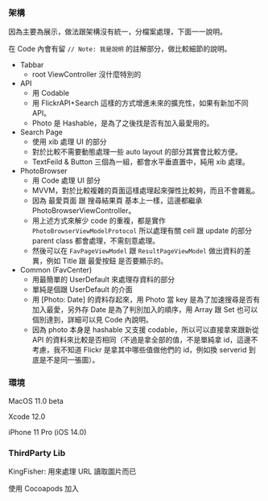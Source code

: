 ### 架構

因為主要為展示，做法跟架構沒有統一，分檔案處理，下面一一說明。

在 Code 內會有留 `// Note: 我是說明` 的註解部分，做比較細節的說明。

- Tabbar
  - root ViewController 沒什麼特別的
- API
  - 用 Codable
  - 用 FlickrAPI+Search 這樣的方式增進未來的擴充性，如果有新加不同 API。
  - Photo 是 Hashable，是為了之後找是否有加入最愛用的。
- Search Page
  - 使用 xib 處理 UI 的部分
  - 對於比較不需要動態處理一些 auto layout 的部分其實會比較方便。
  - TextFeild & Button 三個為一組，都會水平垂直置中，純用 xib 處理。
- PhotoBrowser
  - 用 Code 處理 UI 部分
  - MVVM，對於比較複雜的頁面這樣處理起來彈性比較夠，而且不會雜亂。
  - 因為 最愛頁面 跟 搜尋結果頁 基本上一樣，這邊都繼承 PhotoBrowserViewController。
  - 用上述方式來解少 code 的重複，都是實作 `PhotoBrowserViewModelProtocol` 所以處理有關 cell 跟 update 的部分 parent class 都會處理，不需刻意處理。
  - 然後可以在 `FavPageViewModel` 跟 `ResultPageViewModel` 做出資料的差異，例如 Title 跟 最愛按鈕 是否要顯示的。
- Common (FavCenter)
  - 用最簡單的 UserDefault 來處理存資料的部分
  - 單純是個跟 UserDefault 的介面
  - 用 [Photo: Date] 的資料存起來，用 Photo 當 key 是為了加速搜尋是否有加入最愛，另外存 Date 是為了判別加入的順序，用 Array 跟 Set 也可以個別達到，詳細可以見 Code 內說明。
  - 因為 photo 本身是 hashable 又支援 codable，所以可以直接拿來跟新從 API 的資料來比較是否相同（不過是拿全部的值，不是單純拿 id，這邊不考慮，我不知道 Flickr 是拿其中哪些值做他們的 id，例如換 serverid 到底是不是同一張圖）。

### 環境

MacOS 11.0 beta

Xcode 12.0

iPhone 11 Pro (iOS 14.0)

### ThirdParty Lib

KingFisher: 用來處理 URL 讀取圖片而已

使用 Cocoapods 加入
